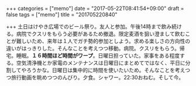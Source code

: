 +++
categories = ["memo"]
date = "2017-05-22T08:41:54+09:00"
draft = false
tags = ["memo"]
title = "201705220840"

+++
土日はけやき広場でのビール祭り。友人と参加。午後14時まで飲み続ける。病院でクスリをもらう必要があるため撤退。限定麦酒を狙い澄まして飲むことが難しいため、来年は１人でガチ勢的参加としよう。求める楽しさの方向性の違いがはっきりした。そんなことを考えつつ移動。病院。クスリをもらう。帰宅。睡眠。**１６時間ほど時間がワープ**。日曜日担っていた。家事をある程度する。空気清浄機とか家電のメンテナンスは日曜日にまとめてではなく、平日に分割してやろうかな。日曜日は集中的に時間を使いたいため。そんなことを考えつつ旅行動画を眺めつつのんびり。夕食。シャワー。22:30おねむ。そして今。